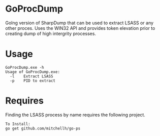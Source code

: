 # GoProcDump
Golng version of SharpDump that can be used to extract LSASS or any other proces. Uses the WIN32 API and provides token elevation prior to creating dump of high intergrity processes.

# Usage
```
GoProcDump.exe -h
Usage of GoProcDump.exe:
  -l    Extract LSASS
  -p    PID to extract
  ```
  # Requires
  Finding the LSASS process by name requires the following project.
  ```
  To Install:
  go get github.com/mitchellh/go-ps
  ```
